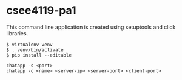 # csee4119-pa1
 
This command line application is created using setuptools and click libraries. 

```
$ virtualenv venv
$ . venv/bin/activate
$ pip install --editable 
```

```
chatapp -s <port>
chatapp -c <name> <server-ip> <server-port> <client-port> 
```